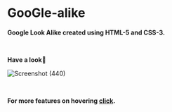 # GooGle-alike

**Google Look Alike created using HTML-5 and CSS-3.**


<br>

**Have a look👀**

![Screenshot (440)](https://user-images.githubusercontent.com/87939523/186488528-830b7d8d-8f04-43c2-8889-1b1b394e686f.png)



<br>

**For more features on hovering [click](https://kirti-gupta12.github.io/GooGle-Alike/).**
